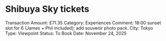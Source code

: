 # Shibuya Sky tickets

Transaction Amount: £71.35
Category: Experiences
Comment: 18:00 sunset slot for 6 (James + Phil included); add souvenir photo pack. City: Tokyo Type: Viewpoint Status: To Book
Date: November 24, 2025

